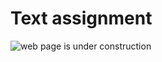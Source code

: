 # Text assignment

![web page is under construction](https://docimages.blob.core.chinacloudapi.cn/images/commingsoon20210514.jpg)
